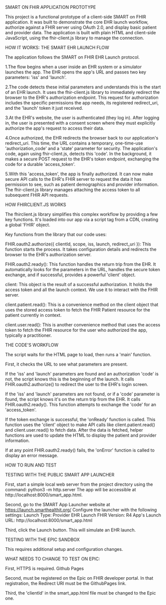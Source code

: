 SMART ON FHIR APPLICATION PROTOTYPE

This project is a functional prototype of a client-side SMART on FHIR application. It was built to demonstrate the core EHR launch workflow, authorize against a FHIR server using OAuth 2.0, and display basic patient and provider data. The application is built with plain HTML and client-side JavaScript, using the fhir-client.js library to manage the connection.


HOW IT WORKS: THE SMART EHR LAUNCH FLOW

The application follows the SMART on FHIR EHR Launch protocol.

1.The flow begins when a user inside an EHR system or a simulator launches the app. The EHR opens the app's URL and passes two key parameters: 'iss' and 'launch'.

2.The code detects these initial parameters and understands this is the start of an EHR launch. It uses the fhir-client.js library to immediately redirect the browser to the EHR's authorization endpoint. This request for authorization includes the specific permissions the app needs, its registered redirect_uri, and the 'launch' token it just received.

3.At the EHR's website, the user is authenticated (they log in). After logging in, the user is presented with a consent screen where they must explicitly authorize the app's request to access their data.

4.Once authorized, the EHR redirects the browser back to our application's redirect_uri. This time, the URL contains a temporary, one-time-use 'authorization_code' and a 'state' parameter for security. The application's code, again using fhir-client.js, detects this 'code'. In the background, it makes a secure POST request to the EHR's token endpoint, exchanging the code for a durable 'access_token'.

5.With this 'access_token', the app is finally authorized. It can now make secure API calls to the EHR's FHIR server to request the data it has permission to see, such as patient demographics and provider information. The fhir-client.js library manages attaching the access token to all subsequent FHIR API requests.

HOW FHIRCLIENT.JS WORKS


The fhirclient.js library simplifies this complex workflow by providing a few key functions. It's loaded into our app via a script tag from a CDN, creating a global 'FHIR' object.

Key functions from the library that our code uses:

FHIR.oauth2.authorize({ clientId, scope, iss, launch, redirect_uri }): This function starts the process. It takes configuration details and redirects the browser to the EHR's authorization server.

FHIR.oauth2.ready(): This function handles the return trip from the EHR. It automatically looks for the parameters in the URL, handles the secure token exchange, and if successful, provides a powerful 'client' object.

client: This object is the result of a successful authorization. It holds the access token and all the launch context. We use it to interact with the FHIR server.

client.patient.read(): This is a convenience method on the client object that uses the stored access token to fetch the FHIR Patient resource for the patient currently in context.

client.user.read(): This is another convenience method that uses the access token to fetch the FHIR resource for the user who authorized the app, typically a practitioner.

THE CODE'S WORKFLOW

The script waits for the HTML page to load, then runs a 'main' function.

First, it checks the URL to see what parameters are present.

If the 'iss' and 'launch' parameters are found and an authorization 'code' is not, the script knows this is the beginning of the launch. It calls FHIR.oauth2.authorize() to redirect the user to the EHR's login screen.

If the 'iss' and 'launch' parameters are not found, or if a 'code' parameter is found, the script knows it's on the return trip from the EHR. It calls FHIR.oauth2.ready(). This function attempts to exchange the 'code' for an 'access_token'.

If the token exchange is successful, the 'onReady' function is called. This function uses the 'client' object to make API calls like client.patient.read() and client.user.read() to fetch data. After the data is fetched, helper functions are used to update the HTML to display the patient and provider information.

If at any point FHIR.oauth2.ready() fails, the 'onError' function is called to display an error message.

HOW TO RUN AND TEST

TESTING WITH THE PUBLIC SMART APP LAUNCHER

First, start a simple local web server from the project directory using the command: python3 -m http.server
The app will be accessible at http://localhost:8000/smart_app.html.

Second, go to the SMART App Launcher website at https://launch.smarthealthit.org/
Configure the launcher with the following settings:
Launch Type: Provider EHR Launch
FHIR Version: R4
App's Launch URL: http://localhost:8000/smart_app.html

Third, click the Launch button. This will simulate an EHR launch.

TESTING WITH THE EPIC SANDBOX

This requires additional setup and configuration changes.

WHAT NEEDS TO CHANGE TO TEST ON EPIC:

First, HTTPS is required. Github Pages

Second, must be registered on the Epic on FHIR developer portal. In that registration, the Redirect URI must be the GithubPages link.

Third, the 'clientId' in the smart_app.html file must be changed to the Epic one.





